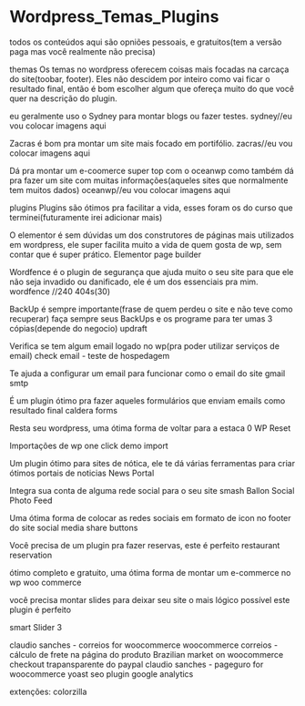 # Wordpress_Temas_Plugins

todos os conteúdos aqui são opniões pessoais, e gratuitos(tem a versão paga mas você realmente não precisa)

themas
Os temas no wordpress oferecem coisas mais focadas na carcaça do site(toobar, footer). Eles não descidem por inteiro como vai ficar o resultado final, então é bom escolher algum que ofereça muito do que você quer na descrição do plugin.

eu geralmente uso o Sydney para montar blogs ou fazer testes.
sydney//eu vou colocar imagens aqui

Zacras é bom pra montar um site mais focado em portifólio.
zacras//eu vou colocar imagens aqui

Dá pra montar um e-coomerce super top com o oceanwp como também dá pra fazer um site com muitas informações(aqueles sites que normalmente tem muitos dados) 
oceanwp//eu vou colocar imagens aqui

plugins
Plugins são ótimos pra facilitar a vida, esses foram os do curso que terminei(futuramente irei adicionar mais)

O elementor é sem dúvidas um dos construtores de páginas mais utilizados em wordpress, ele super facilita muito a vida de quem gosta de wp, sem contar que é super prático.
Elementor page builder 

Wordfence é o plugin de segurança que ajuda muito o seu site para que ele não seja invadido ou danificado, ele é um dos essenciais pra mim.
wordfence	//240	404s(30)

BackUp é sempre importante(frase de quem perdeu o site e não teve como recuperar) faça sempre seus BackUps e os programe para ter umas 3 cópias(depende do negocio) 
updraft

Verifica se tem algum email logado no wp(pra poder utilizar serviços de email)
check email	- teste de hospedagem

Te ajuda a configurar um email para funcionar como o email do site
gmail smtp

É um plugin ótimo pra fazer aqueles formulários que enviam emails como resultado final
caldera forms 

Resta seu wordpress, uma ótima forma de voltar para a estaca 0
WP Reset

Importações de wp
one click demo import

Um plugin ótimo para sites de nótica, ele te dá várias ferramentas para criar ótimos portais de noticias 
News Portal

Integra sua conta de alguma rede social para o seu site
smash Ballon Social Photo Feed

Uma ótima forma de colocar as redes sociais em formato de icon no footer do site
social media share buttons

Você precisa de um plugin pra fazer reservas, este é perfeito 
restaurant reservation

ótimo completo e gratuito, uma ótima forma de montar um e-commerce no wp
woo commerce

você precisa montar slides para deixar seu site o mais lógico possível este plugin é perfeito

smart Slider 3


claudio sanches - correios for woocommerce 
woocommerce correios - cálculo de frete na página do produto 
Brazilian market on woocommerce
checkout trapansparente do paypal
claudio sanches - pageguro for woocommerce
yoast seo 
plugin google analytics 

extenções:
colorzilla

